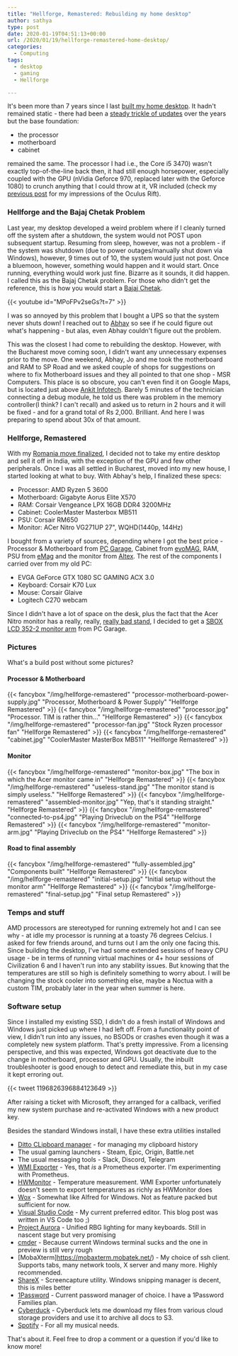 ```yaml
---
title: "Hellforge, Remastered: Rebuilding my home desktop"
author: sathya
type: post
date: 2020-01-19T04:51:13+00:00
url: /2020/01/19/hellforge-remastered-home-desktop/
categories:
  - Computing
tags:
  - desktop
  - gaming
  - Hellforge

---
```



It's been more than 7 years since I last [built my home desktop](https:///sathyabh.at/2013/08/01/hellforge-my-desktop-after-a-long-time/). It hadn't remained static - there had been a [steady trickle of updates](https://sathyabh.at/) over the years but the base foundation:

<!--more-->

- the processor
- motherboard
- cabinet 

remained the same. The processor I had i.e., the Core i5 3470) wasn't exactly top-of-the-line back then, it had still enough horsepower, especially coupled with the GPU (nVidia Geforce 970, replaced later with the Geforce 1080) to crunch anything that I could throw at it, VR included (check my [previous post](https://sathyasays.com/2017/11/05/a-brief-look-at-the-oculus-rift/) for my impressions of the Oculus Rift).

### Hellforge and the Bajaj Chetak Problem

Last year, my desktop developed a weird problem where if I cleanly turned off the system after a shutdown, the system would not POST upon subsequent startup. Resuming from sleep, however, was not a problem - if the system was shutdown (due to power outages/manually shut down via Windows), however, 9 times out of 10, the system would just not post. Once a bluemoon, however, something would happen and it would start. Once running, everything would work just fine. Bizarre as it sounds, it did happen. I called this as the Bajaj Chetak problem. For those who didn't get the reference, this is how you would start a [Bajaj Chetak](https://en.wikipedia.org/wiki/Bajaj_Chetak).


{{< youtube id="MPoFPv2seGs?t=7" >}}

I was so annoyed by this problem that I bought a UPS so that the system never shuts down! I reached out to [Abhay](https://twitter.com/ALPHA_Ronin) so see if he could figure out what's happening - but alas, even Abhay couldn't figure out the problem.

This was the closest I had come to rebuilding the desktop. However, with the Bucharest move coming soon, I didn't want any unnecessary expenses prior to the move. One weekend, Abhay, Jo and me took the motherboard and RAM to SP Road and we asked couple of shops for suggestions on where to fix Motherboard issues and they all pointed to that one shop - MSR Computers. This place is so obscure, you can't even find it on Google Maps, but is located just above [Ankit Infotech](https://g.page/AnkitInfotech?share). Barely 5 minutes of the technician connecting a debug module, he told us there was problem in the memory controller(I think? I can't recall) and asked us to return in 2 hours and it will be fixed - and for a grand total of Rs 2,000. Brilliant. And here I was preparing to spend about 30x of that amount.

### Hellforge, Remastered

With my [Romania move finalized](https://sathyabh.at/2020/01/08/salut-bucharest/), I decided not to take my entire desktop and sell it off in India, with the exception of the GPU and few other peripherals. Once I was all settled in Bucharest, moved into my new house, I started looking at what to buy. With Abhay's help, I finalized these specs:

- Processor: AMD Ryzen 5 3600
- Motherboard: Gigabyte Aorus Elite X570 
- RAM: Corsair Vengeance LPX 16GB DDR4 3200MHz
- Cabinet: CoolerMaster Masterbox MB511
- PSU: Corsair RM650
- Monitor: ACer Nitro VG271UP 27", WQHD(1440p, 144Hz)

I bought from a variety of sources, depending where I got the best price - Processor & Motherboard from [PC Garage](https://www.pcgarage.ro/), Cabinet from [evoMAG](https://www.evomag.ro/), RAM, PSU from [eMag](https://emag.ro) and the monitor from [Altex](https://altex.ro/). The rest of the components I carried over from my old PC:

- EVGA GeForce GTX 1080 SC GAMING ACX 3.0
- Keyboard: Corsair K70 Lux
- Mouse: Corsair Glaive
- Logitech C270 webcam

Since I didn't have a lot of space on the desk, plus the fact that the Acer Nitro monitor has a really, really, [really bad stand](https://www.reddit.com/r/Monitors/comments/aybrqj/review_of_the_acer_nitro_vg271up/), I decided to get a [SBOX LCD 352-2 monitor arm](https://www.pcgarage.ro/suport-tv-monitor/sbox/lcd-352-2-13-27-inch/) from PC Garage.

### Pictures

What's a build post without some pictures? 

#### Processor & Motherboard 

{{< fancybox "/img/hellforge-remastered" "processor-motherboard-power-supply.jpg" "Processor, Motherboard & Power Supply" "Hellforge Remastered" >}}
{{< fancybox "/img/hellforge-remastered" "processor.jpg" "Processor. TIM is rather thin..." "Hellforge Remastered" >}}
{{< fancybox "/img/hellforge-remastered" "processor-fan.jpg" "Stock Ryzen processor fan" "Hellforge Remastered" >}}
{{< fancybox "/img/hellforge-remastered" "cabinet.jpg" "CoolerMaster MasterBox MB511" "Hellforge Remastered" >}}

#### Monitor 

{{< fancybox "/img/hellforge-remastered" "monitor-box.jpg" "The box in which the Acer monitor came in" "Hellforge Remastered" >}}
{{< fancybox "/img/hellforge-remastered" "useless-stand.jpg" "The monitor stand is simply useless." "Hellforge Remastered" >}}
{{< fancybox "/img/hellforge-remastered" "assembled-monitor.jpg" "Yep, that's it standing straight." "Hellforge Remastered" >}}
{{< fancybox "/img/hellforge-remastered" "connected-to-ps4.jpg" "Playing Driveclub on the PS4" "Hellforge Remastered" >}}
{{< fancybox "/img/hellforge-remastered" "monitor-arm.jpg" "Playing Driveclub on the PS4" "Hellforge Remastered" >}}

#### Road to final assembly

{{< fancybox "/img/hellforge-remastered" "fully-assembled.jpg" "Components built" "Hellforge Remastered" >}}
{{< fancybox "/img/hellforge-remastered" "initial-setup.jpg" "Initial setup without the monitor arm" "Hellforge Remastered" >}}
{{< fancybox "/img/hellforge-remastered" "final-setup.jpg" "Final setup Remastered" >}}

### Temps and stuff

AMD processors are stereotyped for running extremely hot and I can see why - at idle my processor is running at a toasty 76 degrees Celcius. I asked for few friends around, and turns out I am the only one facing this. Since building the desktop, I've had some extended sessions of heavy CPU usage - be in terms of running virtual machines or 4+ hour sessions of Civilization 6 and I haven't run into any stability issues. But knowing that the temperatures are still so high is definitely something to worry about. I will be changing the stock cooler into something else, maybe a Noctua with a custom TIM, probably later in the year when summer is here.

### Software setup

Since I installed my existing SSD, I didn't do a fresh install of Windows and Windows just picked up where I had left off. From a functionality point of view, I didn't run into any issues, no BSODs or crashes even though it was a completely new system platform. That's pretty impressive. From a licensing perspective, and this was expected, Windows got deactivate due to the change in motherboard, processor and GPU. Usually, the inbuilt troubleshooter is good enough to detect and remediate this, but in my case it kept erroring out.

{{< tweet 1196826396884123649 >}}

After raising a ticket with Microsoft, they arranged for a callback, verified my new system purchase and re-activated Windows with a new product key. 

Besides the standard Windows install, I have these extra utilities installed

- [Ditto CLipboard manager](https://ditto-cp.sourceforge.io/) - for managing my clipboard history
- The usual gaming launchers - Steam, Epic, Origin, Battle.net
- The usual messaging tools - Slack, Discord, Telegram
- [WMI Exporter](https://github.com/martinlindhe/wmi_exporter) - Yes, that _is_ a Prometheus exporter. I'm experimenting with Prometheus.
- [HWMonitor](https://www.cpuid.com/softwares/hwmonitor.html) - Temperature measurement. WMI Exporter unfortunately doesn't seem to export temperatures as richly as HWMonitor does
- [Wox](http://www.wox.one/) - Somewhat like Alfred for Windows. Not as feature packed but sufficient for now.
- [Visual Studio Code](https://code.visualstudio.com/) - My current preferred editor. This blog post was written in VS Code too ;) 
- [Project Aurora](https://www.project-aurora.com/) - Unified RBG lighting for many keyboards. Still in nascent stage but very promising
- [cmder](https://cmder.net/) - Because current Windows terminal sucks and the one in preview is still very rough
- [MobaXterm]https://mobaxterm.mobatek.net/) - My choice of ssh client. Supports tabs, many network tools, X server and many more. Highly recommended.
- [ShareX](https://getsharex.com/) - Screencapture utility. Windows snipping manager is decent, this is miles better
- [1Password](https://1password.com/) - Current password manager of choice. I have a 1Password Families plan.
- [Cyberduck](https://cyberduck.io/) - Cyberduck lets me download my files from various cloud storage providers and use it to archive all docs to S3. 
- [Spotify](https://www.spotify.com/) - For all my musical needs. 

That's about it. Feel free to drop a comment or a question if you'd like to know more!